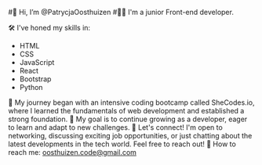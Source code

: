 #👋 Hi, I’m @PatrycjaOosthuizen
#👩‍💻 I'm a junior Front-end developer.

🛠️  I've honed my skills in:
* HTML
* CSS
* JavaScript
* React
* Bootstrap
* Python
  
🚀 My journey began with an intensive coding bootcamp called SheCodes.io, where I learned the fundamentals of web development and established a strong foundation.
🎯 My goal is to continue growing as a developer, eager to learn and adapt to new challenges.
🌟 Let's connect! I'm open to networking, discussing exciting job opportunities, or just chatting about the latest developments in the tech world. Feel free to reach out!
📧 How to reach me: oosthuizen.code@gmail.com

<!---
PatrycjaOosthuizen/PatrycjaOosthuizen is a ✨ special ✨ repository because its `README.md` (this file) appears on your GitHub profile.
You can click the Preview link to take a look at your changes.
--->
